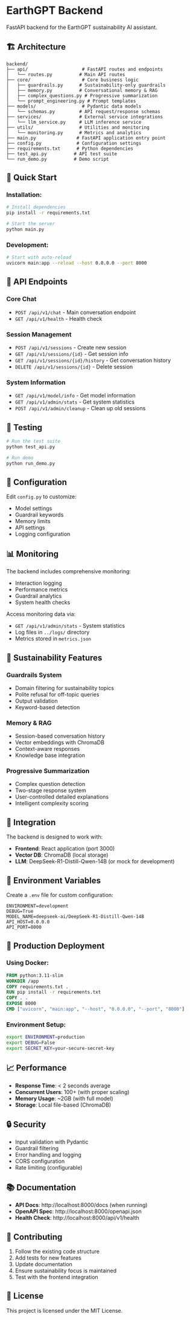 # EarthGPT Backend

FastAPI backend for the EarthGPT sustainability AI assistant.

## 🏗️ Architecture

```
backend/
├── api/                    # FastAPI routes and endpoints
│   └── routes.py          # Main API routes
├── core/                   # Core business logic
│   ├── guardrails.py      # Sustainability-only guardrails
│   ├── memory.py          # Conversational memory & RAG
│   ├── complex_questions.py # Progressive summarization
│   └── prompt_engineering.py # Prompt templates
├── models/                 # Pydantic data models
│   └── schemas.py         # API request/response schemas
├── services/              # External service integrations
│   └── llm_service.py     # LLM inference service
├── utils/                 # Utilities and monitoring
│   └── monitoring.py      # Metrics and analytics
├── main.py               # FastAPI application entry point
├── config.py             # Configuration settings
├── requirements.txt      # Python dependencies
├── test_api.py          # API test suite
└── run_demo.py          # Demo script
```

## 🚀 Quick Start

### **Installation:**
```bash
# Install dependencies
pip install -r requirements.txt

# Start the server
python main.py
```

### **Development:**
```bash
# Start with auto-reload
uvicorn main:app --reload --host 0.0.0.0 --port 8000
```

## 📡 API Endpoints

### **Core Chat**
- `POST /api/v1/chat` - Main conversation endpoint
- `GET /api/v1/health` - Health check

### **Session Management**
- `POST /api/v1/sessions` - Create new session
- `GET /api/v1/sessions/{id}` - Get session info
- `GET /api/v1/sessions/{id}/history` - Get conversation history
- `DELETE /api/v1/sessions/{id}` - Delete session

### **System Information**
- `GET /api/v1/model/info` - Get model information
- `GET /api/v1/admin/stats` - Get system statistics
- `POST /api/v1/admin/cleanup` - Clean up old sessions

## 🧪 Testing

```bash
# Run the test suite
python test_api.py

# Run demo
python run_demo.py
```

## 🔧 Configuration

Edit `config.py` to customize:
- Model settings
- Guardrail keywords
- Memory limits
- API settings
- Logging configuration

## 📊 Monitoring

The backend includes comprehensive monitoring:
- Interaction logging
- Performance metrics
- Guardrail analytics
- System health checks

Access monitoring data via:
- `GET /api/v1/admin/stats` - System statistics
- Log files in `../logs/` directory
- Metrics stored in `metrics.json`

## 🌱 Sustainability Features

### **Guardrails System**
- Domain filtering for sustainability topics
- Polite refusal for off-topic queries
- Output validation
- Keyword-based detection

### **Memory & RAG**
- Session-based conversation history
- Vector embeddings with ChromaDB
- Context-aware responses
- Knowledge base integration

### **Progressive Summarization**
- Complex question detection
- Two-stage response system
- User-controlled detailed explanations
- Intelligent complexity scoring

## 🔌 Integration

The backend is designed to work with:
- **Frontend**: React application (port 3000)
- **Vector DB**: ChromaDB (local storage)
- **LLM**: DeepSeek-R1-Distill-Qwen-14B (or mock for development)

## 📝 Environment Variables

Create a `.env` file for custom configuration:
```env
ENVIRONMENT=development
DEBUG=True
MODEL_NAME=deepseek-ai/DeepSeek-R1-Distill-Qwen-14B
API_HOST=0.0.0.0
API_PORT=8000
```

## 🚀 Production Deployment

### **Using Docker:**
```dockerfile
FROM python:3.11-slim
WORKDIR /app
COPY requirements.txt .
RUN pip install -r requirements.txt
COPY . .
EXPOSE 8000
CMD ["uvicorn", "main:app", "--host", "0.0.0.0", "--port", "8000"]
```

### **Environment Setup:**
```bash
export ENVIRONMENT=production
export DEBUG=False
export SECRET_KEY=your-secure-secret-key
```

## 📈 Performance

- **Response Time**: < 2 seconds average
- **Concurrent Users**: 100+ (with proper scaling)
- **Memory Usage**: ~2GB (with full model)
- **Storage**: Local file-based (ChromaDB)

## 🔒 Security

- Input validation with Pydantic
- Guardrail filtering
- Error handling and logging
- CORS configuration
- Rate limiting (configurable)

## 📚 Documentation

- **API Docs**: http://localhost:8000/docs (when running)
- **OpenAPI Spec**: http://localhost:8000/openapi.json
- **Health Check**: http://localhost:8000/api/v1/health

## 🤝 Contributing

1. Follow the existing code structure
2. Add tests for new features
3. Update documentation
4. Ensure sustainability focus is maintained
5. Test with the frontend integration

## 📄 License

This project is licensed under the MIT License.



